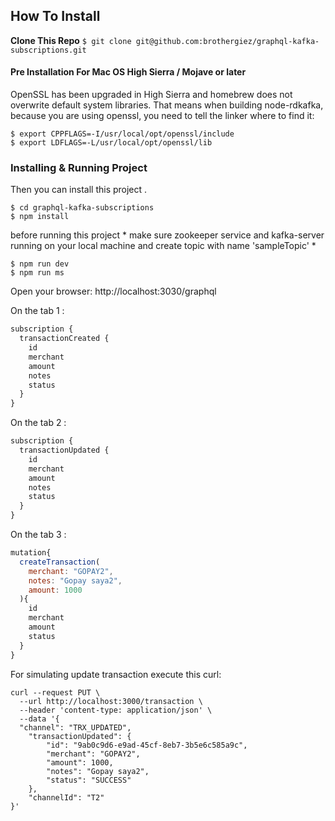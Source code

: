 ## How To Install
**Clone This Repo**
`$ git clone git@github.com:brothergiez/graphql-kafka-subscriptions.git`

#### Pre Installation For Mac OS High Sierra / Mojave or later

OpenSSL has been upgraded in High Sierra and homebrew does not overwrite default system libraries. That means when building node-rdkafka, because you are using openssl, you need to tell the linker where to find it:

```
$ export CPPFLAGS=-I/usr/local/opt/openssl/include
$ export LDFLAGS=-L/usr/local/opt/openssl/lib
```

### Installing & Running Project
Then you can install this project .

```
$ cd graphql-kafka-subscriptions
$ npm install
```

before running this project * make sure zookeeper service and kafka-server running on your local machine and create topic with name 'sampleTopic' *

```
$ npm run dev
$ npm run ms
```


Open your browser:
http://localhost:3030/graphql

On the tab 1 :

```javascript
subscription {
  transactionCreated {
    id
    merchant
    amount
    notes
    status
  }
}
```

On the tab 2 :

```javascript
subscription {
  transactionUpdated {
    id
    merchant
    amount
    notes
    status
  }
}
```

On the tab 3 :
```javascript
mutation{
  createTransaction(
    merchant: "GOPAY2",
    notes: "Gopay saya2",
    amount: 1000
  ){
    id
    merchant
    amount
    status
  }
}
```

For simulating update transaction execute this curl:
```shell
curl --request PUT \
  --url http://localhost:3000/transaction \
  --header 'content-type: application/json' \
  --data '{
  "channel": "TRX_UPDATED",
	"transactionUpdated": {
		"id": "9ab0c9d6-e9ad-45cf-8eb7-3b5e6c585a9c",
		"merchant": "GOPAY2",
		"amount": 1000,
		"notes": "Gopay saya2",
		"status": "SUCCESS"
	},
	"channelId": "T2"
}'
```